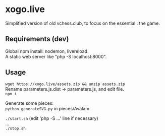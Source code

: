 # xogo.live

Simplified version of old vchess.club, to focus on the essential : the game.

## Requirements (dev)

Global npm install: nodemon, livereload. <br>
A static web server like "php -S localhost:8000".

## Usage

```wget https://xogo.live/assets.zip && unzip assets.zip``` <br>
Rename parameters.js.dist &rarr; parameters.js, and edit file. <br>
```npm i```

Generate some pieces: <br>
```python generateSVG.py``` in pieces/Avalam

```./start.sh``` (edit 'php -S ...' line if necessary) <br>
... <br>
```./stop.sh```
